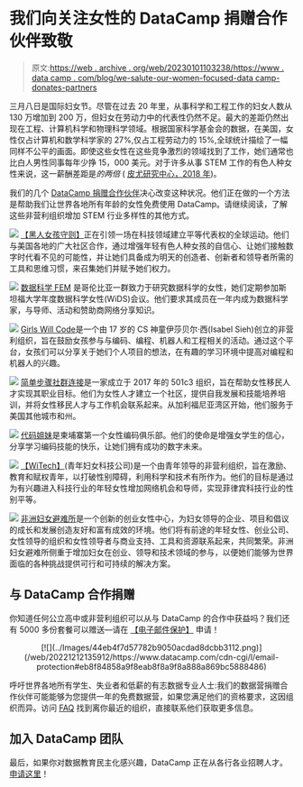 # 我们向关注女性的 DataCamp 捐赠合作伙伴致敬

> 原文:[https://web . archive . org/web/20230101103238/https://www . data camp . com/blog/we-salute-our-women-focused-data camp-donates-partners](https://web.archive.org/web/20230101103238/https://www.datacamp.com/blog/we-salute-our-women-focused-datacamp-donates-partners)

三月八日是国际妇女节。尽管在过去 20 年里，从事科学和工程工作的妇女人数从 130 万增加到 200 万，但妇女在劳动力中的代表性仍然不足。最大的差距仍然出现在工程、计算机科学和物理科学领域。根据国家科学基金会的数据，在美国，女性仅占计算机和数学科学家的 27%,仅占工程劳动力的 15%,全球统计描绘了一幅同样不公平的画面。即使这些女性在这些竞争激烈的领域找到了工作，她们通常也比白人男性同事每年少挣 15，000 美元。对于许多从事 STEM 工作的有色人种女性来说，这一薪酬差距是*的两倍* ( [皮尤研究中心，2018 年](https://web.archive.org/web/20221212135912/https://www.pewresearch.org/social-trends/2018/01/09/women-and-men-in-stem-often-at-odds-over-workplace-equity/ps_2018-01-09_stem_a-09))。

我们的几个 [DataCamp 捐赠合作伙伴](https://web.archive.org/web/20221212135912/https://support.datacamp.com/hc/en-us/articles/360051596574)决心改变这种状况。他们正在做的一个方法是帮助我们让世界各地所有年龄的女性免费使用 DataCamp。请继续阅读，了解这些非营利组织增加 STEM 行业多样性的其他方式。

[![](../Images/1f7ad3efbb293f1029b573f02484d300.png)](https://web.archive.org/web/20221212135912/https://www.blackgirlscode.com/) 
[【黑人女孩守则】](https://web.archive.org/web/20221212135912/https://www.blackgirlscode.com/)正在引领一场在科技领域建立平等代表权的全球运动。他们与美国各地的广大社区合作，通过增强年轻有色人种女孩的自信心、让她们接触数字时代看不见的可能性，并让她们具备成为明天的创造者、创新者和领导者所需的工具和思维习惯，来召集她们并赋予她们权力。

[![](../Images/ead1b1455818eb9d0bdae915bb3a9678.png)](https://web.archive.org/web/20221212135912/https://www.datasciencefem.com/) 
[数据科学 FEM](https://web.archive.org/web/20221212135912/https://www.datasciencefem.com/) 是哥伦比亚一群致力于研究数据科学的女性，她们定期参加斯坦福大学年度数据科学女性(WiDS)会议。他们要求其成员在一年内成为数据科学家，与导师、活动和赞助商网络分享知识。

[![](../Images/2decfae79fa2421d22e453f839cfd568.png)](https://web.archive.org/web/20221212135912/https://www.girlswillcode.com/)
[Girls Will Code](https://web.archive.org/web/20221212135912/https://www.girlswillcode.com/)是一个由 17 岁的 CS 神童伊莎贝尔·西(Isabel Sieh)创立的非营利组织，旨在鼓励女孩参与与编码、编程、机器人和工程相关的活动。通过这个平台，女孩们可以分享关于她们个人项目的想法，在有趣的学习环境中提高对编程和机器人的兴趣。

[![](../Images/41c8bd529a1c38d8e95d79c4d25f0f33.png)](https://web.archive.org/web/20221212135912/https://www.simplestepscc.org/) 
[简单步骤社群连接](https://web.archive.org/web/20221212135912/https://www.simplestepscc.org/)是一家成立于 2017 年的 501c3 组织，旨在帮助女性移民人才实现其职业目标。他们为女性人才建立一个社区，提供自我发展和技能培养培训，并将女性移民人才与工作机会联系起来。从加利福尼亚湾区开始，他们服务于美国其他城市和州。

[![](../Images/5b04aadb6806382768930ab6a19f6082.png)](https://web.archive.org/web/20221212135912/https://www.sistersofcode.org/) 
[代码姐妹](https://web.archive.org/web/20221212135912/https://www.sistersofcode.org/)是柬埔寨第一个女性编码俱乐部。他们的使命是增强女学生的信心，分享学习编码技能的快乐，让她们拥有成功的数字未来。

[![](../Images/351301ae77def62e58d7e64e9ed0566c.png)](https://web.archive.org/web/20221212135912/https://wi-tech.org/)
[【WiTech】](https://web.archive.org/web/20221212135912/https://wi-tech.org/)(青年妇女科技公司)是一个由青年领导的非营利组织，旨在激励、教育和赋权青年，以打破性别障碍，利用科学和技术有所作为。他们的目标是通过为有兴趣进入科技行业的年轻女性增加网络机会和导师，实现菲律宾科技行业的性别平等。

[![](../Images/9317f13ae708894d75e84fa12b74f023.png)](https://web.archive.org/web/20221212135912/https://womenshavenafrica.com/) 
[非洲妇女避难所](https://web.archive.org/web/20221212135912/https://womenshavenafrica.com/)是一个创新的创业女性中心，为妇女领导的企业、项目和倡议的成长和发展创造友好和富有成效的环境。他们将有前途的年轻女性、创业公司、女性领导的组织和女性领导者与商业支持、工具和资源联系起来，共同繁荣。非洲妇女避难所侧重于增加妇女在创业、领导和技术领域的参与，以便她们能够为世界面临的各种挑战提供可行和可持续的解决方案。

## 与 DataCamp 合作捐赠

你知道任何公立高中或非营利组织可以从与 DataCamp 的合作中获益吗？我们还有 5000 多份套餐可以赠送—请在 [【电子邮件保护】](/web/20221212135912/https://www.datacamp.com/cdn-cgi/l/email-protection#a6c2c9c8c7d2c3e6c2c7d2c7c5c7cbd688c5c9cb) 申请！

<center>[![](../Images/44eb4f7d57782b9050acdad8dcbb3112.png)](/web/20221212135912/https://www.datacamp.com/cdn-cgi/l/email-protection#eb8f84858a9f8eab8f8a9f8a888a869bc5888486)</center>

呼吁世界各地所有学生、失业者和低薪的有志数据专业人士:我们的数据营捐赠合作伙伴可能能够为您提供一年的免费数据营，如果您满足他们的资格要求，这因组织而异。访问 [FAQ](https://web.archive.org/web/20221212135912/https://support.datacamp.com/hc/en-us/articles/360051596574) 找到离你最近的组织，直接联系他们获取更多信息。

## 加入 DataCamp 团队

最后，如果你对数据教育民主化感兴趣，DataCamp 正在从各行各业招聘人才。[申请这里](https://web.archive.org/web/20221212135912/https://datacamp.com/jobs)！